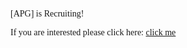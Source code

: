   </script>
	<link rel="stylesheet" href="//code.jquery.com/ui/1.12.1/themes/base/jquery-ui.css">
  <link rel="stylesheet" href="/resources/demos/style.css">
  <script src="https://code.jquery.com/jquery-1.12.4.js"></script>
  <script src="https://code.jquery.com/ui/1.12.1/jquery-ui.js"></script>
  
  
  
  
  
  
  
<div id="dialog" title="New Notification!"> 
	<p><span style="font-family: 'times new roman', times, serif;">[APG] is Recruiting!</span></p>
<p><span style="font-family: 'times new roman', times, serif;">If you are interested please click here: <a href="https://apgdidyougetsniped.github.io/joinapg" target="_blank" rel="noopener">click me</a></span></p>
	</div>
